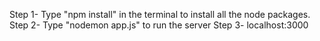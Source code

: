 Step 1- Type "npm install" in the terminal to install all the node packages.
Step 2- Type "nodemon app.js" to run the server
Step 3- localhost:3000
